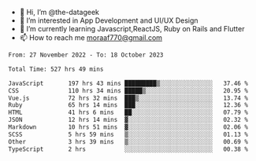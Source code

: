- 👋 Hi, I’m @the-datageek
- 👀 I’m interested in App Development and UI/UX Design
- 🌱 I’m currently learning Javascript,ReactJS, Ruby on Rails and Flutter
- 📫 How to reach me moraaf770@gmail.com

<!---
the-datageek/the-datageek is a ✨ special ✨ repository because its `README.md` (this file) appears on your GitHub profile.
You can click the Preview link to take a look at your changes.
--->
<!--START_SECTION:waka-->

```txt
From: 27 November 2022 - To: 18 October 2023

Total Time: 527 hrs 49 mins

JavaScript       197 hrs 43 mins █████████▒░░░░░░░░░░░░░░░   37.46 %
CSS              110 hrs 34 mins █████▒░░░░░░░░░░░░░░░░░░░   20.95 %
Vue.js           72 hrs 32 mins  ███▒░░░░░░░░░░░░░░░░░░░░░   13.74 %
Ruby             65 hrs 14 mins  ███░░░░░░░░░░░░░░░░░░░░░░   12.36 %
HTML             41 hrs 6 mins   ██░░░░░░░░░░░░░░░░░░░░░░░   07.79 %
JSON             12 hrs 14 mins  ▓░░░░░░░░░░░░░░░░░░░░░░░░   02.32 %
Markdown         10 hrs 51 mins  ▓░░░░░░░░░░░░░░░░░░░░░░░░   02.06 %
SCSS             5 hrs 59 mins   ▒░░░░░░░░░░░░░░░░░░░░░░░░   01.13 %
Other            3 hrs 39 mins   ▒░░░░░░░░░░░░░░░░░░░░░░░░   00.69 %
TypeScript       2 hrs           ░░░░░░░░░░░░░░░░░░░░░░░░░   00.38 %
```

<!--END_SECTION:waka-->
